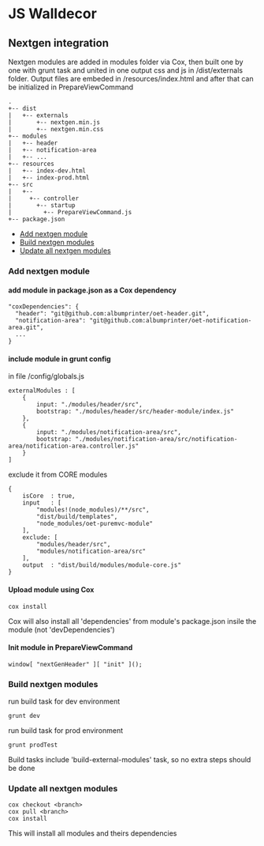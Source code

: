 # JS Walldecor

## Nextgen integration 

Nextgen modules are added in modules folder via Cox, then built one by one with grunt task and united in one output css and js in /dist/externals folder. Output files are embeded in /resources/index.html and after that can be initialized in PrepareViewCommand
```
.
+-- dist
|   +-- externals
|       +-- nextgen.min.js
|       +-- nextgen.min.css
+-- modules
|   +-- header
|   +-- notification-area
|   +-- ...
+-- resources
|   +-- index-dev.html
|   +-- index-prod.html
+-- src
|   +--
|     +-- controller
|       +-- startup
|         +-- PrepareViewCommand.js
+-- package.json
 ``` 

* [Add nextgen module](#add)
* [Build nextgen modules](#build)
* [Update all nextgen modules](#update)

### <a name="add"></a>Add nextgen module

#### add module in package.json as a Cox dependency

```
"coxDependencies": {
  "header": "git@github.com:albumprinter/oet-header.git",
  "notification-area": "git@github.com:albumprinter/oet-notification-area.git",
  ...
}
```

#### include module in grunt config  

in file /config/globals.js


```
externalModules : [
    {
        input: "./modules/header/src",
        bootstrap: "./modules/header/src/header-module/index.js"
    },
    {
        input: "./modules/notification-area/src",
        bootstrap: "./modules/notification-area/src/notification-area/notification-area.controller.js"
    }
]
```

exclude it from CORE modules

```
{
    isCore  : true,
    input   : [
        "modules!(node_modules)/**/src",
        "dist/build/templates",
        "node_modules/oet-puremvc-module"
    ],
    exclude: [
        "modules/header/src",
        "modules/notification-area/src"
    ],
    output  : "dist/build/modules/module-core.js"
}
```

#### Upload module using Cox
```
cox install 
```
Cox will also install all 'dependencies' from module's package.json insile the module (not 'devDependencies')

#### Init module in PrepareViewCommand
```
window[ "nextGenHeader" ][ "init" ]();
```

### <a name="build"></a> Build nextgen modules

run build task for dev environment 

```
grunt dev
```

run build task for prod environment
```
grunt prodTest
```

Build tasks include 'build-external-modules' task, so no extra steps should be done 

### <a name="update"></a>Update all nextgen modules

```
cox checkout <branch>
cox pull <branch>
cox install 
```
This will install all modules and theirs dependencies


